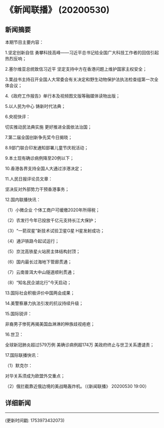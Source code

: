 # 《新闻联播》 (20200530)

## 新闻摘要

本期节目主要内容：

1.坚定创新自信 勇攀科技高峰——习近平总书记给全国广大科技工作者的回信引起热烈反响；

2.塞尔维亚总统致信习近平 坚定支持中方在香港问题上维护国家主权安全；

3.栗战书主持召开全国人大常委会有关决定和野生动物保护法执法检查组第一次全体会议；

4.《政府工作报告》单行本及视频图文版等融媒体读物出版；

5.以人民为中心 铸新时代法典；

6.央视快评：

切实推动民法典实施 更好推进全面依法治国；

7.第二届全国创新争先奖今日揭晓；

8.9部门联合印发通知部署儿童节庆祝活动；

9.本土现有确诊病例降至20例以下；

10.香港各界支持全国人大通过涉港决定；

11.人民日报评论员文章：

坚决反对外部势力干预香港事务；

12.国内联播快讯：

（1）小微企业 个体工商户可缓缴2020年所得税；

（2）农发行今年已投放千亿元支持长江大保护；

（3）“一箭双星”新技术试验卫星G星 H星发射成功；

（4）通沪铁路今起试运行；

（5）京沈高铁星火站房主体结构封顶；

（6）国内最长过海地下管廊贯通；

（7）云南普洱大中山隧道顺利贯通；

（8）“知名民企湖北行”今天启动；

13.国际社会积极评价中国两会成果；

14.美警察暴力执法引发的抗议持续升级；

15.国际锐评：

非裔男子惨死再揭美国血淋淋的种族歧视疮疤；

16.世卫：

全球新冠肺炎超过579万例 美确诊病例超174万 美政府终止与世卫关系遭谴责；

17.国际联播快讯：

（1）默克尔：

对华关系须成为欧盟外交重点；

（2）俄拦截靠近俄边境的美战略轰炸机。（《新闻联播》 20200530 19:00）

## 详细新闻

---

(更新时间戳: 1753973432073)

